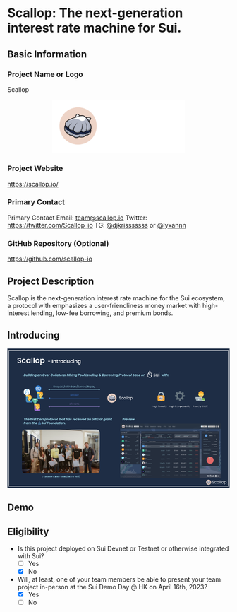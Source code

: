 # Scallop: The next-generation interest rate machine for Sui.

## Basic Information

### Project Name or Logo

Scallop
<p align="center">
    <img src="../assets/scallop-logo-white.png" alt="ScallopLogo" width="300">
</p>

### Project Website

https://scallop.io/

### Primary Contact

Primary Contact
Email: team@scallop.io
Twitter: https://twitter.com/Scallop_io
TG:  [@djkrisssssss](https://t.me/djkrisssssss) or [@lyxannn](https://t.me/lyxannn)

### GitHub Repository (Optional)

https://github.com/scallop-io

## Project Description
Scallop is the next-generation interest rate machine for the Sui ecosystem, a protocol with emphasizes a user-friendliness money market with high-interest lending, low-fee borrowing, and premium bonds.

## Introducing

<p align="center">
    <img src="../assets/scallop-1page-intro.png" alt="Scallopintro" width="800">
</p>

## Demo



## Eligibility

- Is this project deployed on Sui Devnet or Testnet or otherwise integrated with Sui?
  - [ ] Yes
  - [x] No
- Will, at least, one of your team members be able to present your team project in-person at the Sui Demo Day @ HK on April 16th, 2023?
  - [x] Yes
  - [ ] No
